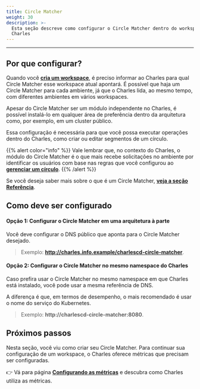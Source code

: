 ```yaml
---
title: Circle Matcher
weight: 30
description: >-
  Esta seção descreve como configurar o Circle Matcher dentro do workspace no
  Charles
---
```


---

## **Por que configurar?**

Quando você  [**cria um workspace**](/docs-charles/pt/primeiros-passos/definindo-um-workspace/), é preciso informar ao Charles para qual Circle Matcher esse workspace atual apontará. É possível que haja um Circle Matcher para cada ambiente, já que o Charles lida, ao mesmo tempo, com diferentes ambientes em vários workspaces. 

Apesar do Circle Matcher ser um módulo independente no Charles, é possível instalá-lo em qualquer área de preferência dentro da arquitetura como, por exemplo, em um cluster público. 

Essa configuração é necessária para que você possa executar operações dentro do Charles, como criar ou editar segmentos de um círculo. 

{{% alert color="info" %}}
Vale lembrar que, no contexto do Charles, o módulo do Circle Matcher é o que mais recebe solicitações no ambiente por identificar os usuários com base nas regras que você configurou ao [**gerenciar um círculo**](/docs-charles/pt/referência/círculo/). 
{{% /alert %}}

Se você deseja saber mais sobre o que é um Circle Matcher, [**veja a seção Referência**](/docs-charles/pt/referência/circle-matcher/). 

## **Como deve ser configurado**

#### **Opção 1: Configurar o Circle Matcher em uma arquitetura à parte**

Você deve configurar o DNS público que aponta para o Circle Matcher desejado.

> Exemplo: **http://charles.info.example/charlescd-circle-matcher**.



#### **Opção 2: Configurar o Circle Matcher no mesmo namespace do Charles** 

Caso prefira usar o Circle Matcher no mesmo namespace em que Charles está instalado, você pode usar a mesma referência de DNS. 

A diferença é que, em termos de desempenho, o mais recomendado é usar o nome do serviço do Kubernetes. 

> Exemplo: **http://charlescd-circle-matcher:8080**.

## **Próximos passos**

Nesta seção, você viu como criar seu Circle Matcher. Para continuar sua configuração de um workspace, o Charles oferece métricas que precisam ser configuradas.

👉 Vá para página [**Configurando as métricas**](/docs-charles/pt/referência/métricas/configurando-as-métricas/) e descubra como Charles utiliza as métricas.
